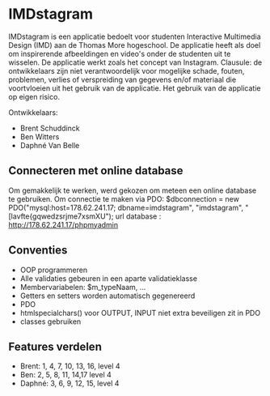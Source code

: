 # IMDstagram
IMDstagram is een applicatie bedoelt voor studenten Interactive Multimedia Design (IMD) aan de Thomas More hogeschool. De applicatie heeft als doel om inspirerende afbeeldingen en video's onder de studenten uit te wisselen. De applicatie werkt zoals het concept van Instagram.
Clausule: de ontwikkelaars zijn niet verantwoordelijk voor mogelijke schade, fouten, problemen, verlies of verspreiding van gegevens en/of materiaal die voortvloeien uit het gebruik van de applicatie. Het gebruik van de applicatie op eigen risico.

Ontwikkelaars:
- Brent Schuddinck
- Ben Witters
- Daphné Van Belle

## Connecteren met online database
Om gemakkelijk te werken, werd gekozen om meteen een online database te gebruiken. Om connectie te maken via PDO:
$dbconnection = new PDO("mysql:host=178.62.241.17; dbname=imdstagram", "imdstagram", "[lavfte{gqwedzsrjme7xsmXU");
url database : http://178.62.241.17/phpmyadmin

## Conventies
- OOP programmeren
- Alle validaties gebeuren in een aparte validatieklasse
- Membervariabelen: $m_typeNaam, ...
- Getters en setters worden automatisch gegenereerd
- PDO
- htmlspecialchars() voor OUTPUT, INPUT niet extra beveiligen zit in PDO
- classes gebruiken

## Features verdelen
- Brent: 1, 4, 7, 10, 13, 16, level 4
- Ben: 2, 5, 8, 11, 14,17 level 4
- Daphné: 3, 6, 9, 12, 15, level 4